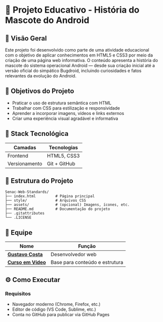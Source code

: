 # 🤖 Projeto Educativo - História do Mascote do Android

## 📖 Visão Geral

Este projeto foi desenvolvido como parte de uma atividade educacional com o objetivo de aplicar conhecimentos em HTML5 e CSS3 por meio da criação de uma página web informativa. O conteúdo apresenta a história do mascote do sistema operacional Android — desde sua criação inicial até a versão oficial do simpático Bugdroid, incluindo curiosidades e fatos relevantes da evolução do Android.

## 🎯 Objetivos do Projeto

- Praticar o uso de estrutura semântica com HTML
- Trabalhar com CSS para estilização e responsividade
- Aprender a incorporar imagens, vídeos e links externos
- Criar uma experiência visual agradável e informativa

## 🧱 Stack Tecnológica

| Camadas             | Tecnologias |
|---------------------|-------------|
| Frontend            | HTML5, CSS3 |
| Versionamento       | Git + GitHub |

## 📂 Estrutura do Projeto
```
Senac-Web-Standards/
├── index.html         # Página principal 
├── style/             # Arquivos CSS
├── assets/            # (opcional) Imagens, ícones, etc.
├── README.md          # Documentação do projeto
├── .gitattributes
└── .LICENSE
```

## 👥 Equipe

| Nome    | Função |
|---------|--------|
| **[Gustavo Costa](https://github.com/Gucostaa)** | Desenvolvedor web |
| **[Curso em Vídeo](https://github.com/cursoemvideo)** | Base para conteúdo e estrutura |

## ⚙️ Como Executar

### Requisitos
- Navegador moderno (Chrome, Firefox, etc.)
- Editor de código (VS Code, Sublime, etc.)
- Conta no GitHub para publicar via GitHub Pages


